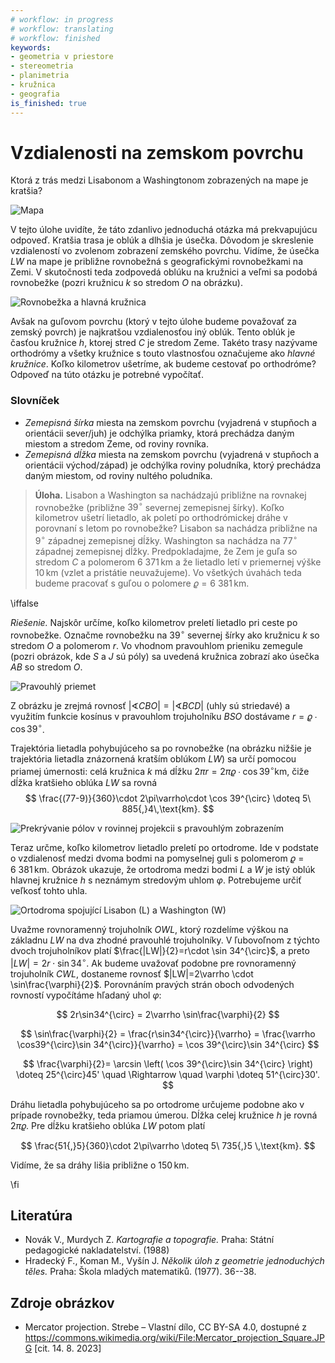 ```yaml
---
# workflow: in progress
# workflow: translating
# workflow: finished
keywords:
- geometria v priestore
- stereometria
- planimetria
- kružnica
- geografia
is_finished: true
---
```


# Vzdialenosti na zemskom povrchu

Ktorá z trás medzi Lisabonom a Washingtonom zobrazených na mape je kratšia? 

![Mapa](08_mapa.jpg)

V tejto úlohe uvidíte, že táto zdanlivo jednoduchá otázka má prekvapujúcu odpoveď. Kratšia trasa je oblúk a dlhšia je úsečka. 
Dôvodom je skreslenie vzdialeností vo zvolenom zobrazení zemského povrchu.
Vidíme, že úsečka $LW$ na mape je približne rovnobežná s geografickými rovnobežkami na Zemi. V skutočnosti teda zodpovedá oblúku na kružnici a veľmi sa podobá rovnobežke
(pozri kružnicu $k$ so stredom $O$ na obrázku).

![Rovnobežka a hlavná kružnica](math4you_00008_01.jpg)

Avšak na guľovom povrchu (ktorý v tejto úlohe budeme považovať za zemský povrch) je najkratšou vzdialenosťou iný oblúk. Tento oblúk je časťou kružnice $h$, ktorej stred $C$ je stredom Zeme. Takéto trasy nazývame orthodrómy a všetky kružnice s touto vlastnosťou označujeme ako *hlavné kružnice*.
Koľko kilometrov ušetríme, ak budeme cestovať po orthodróme?
Odpoveď na túto otázku je potrebné vypočítať.

### Slovníček 
* *Zemepisná šírka* miesta na zemskom povrchu (vyjadrená v stupňoch a orientácii sever/juh) je odchýlka priamky, ktorá prechádza daným miestom a stredom Zeme, od roviny rovníka.
* *Zemepisná dĺžka* miesta na zemskom povrchu (vyjadrená v stupňoch a orientácii východ/západ) je odchýlka roviny poludníka, ktorý prechádza daným miestom, od roviny nultého poludníka.

> **Úloha.** Lisabon a Washington sa nachádzajú približne na rovnakej rovnobežke (približne $39^{\circ}$ severnej zemepisnej šírky).
Koľko kilometrov ušetrí lietadlo, ak poletí po orthodrómickej dráhe v porovnaní s letom po rovnobežke?
Lisabon sa nachádza približne na $9^{\circ}$ západnej zemepisnej dĺžky.
Washington sa nachádza na $77^{\circ}$ západnej zemepisnej dĺžky.
Predpokladajme, že Zem je guľa so stredom $C$ a polomerom $6\ 371\,\text{km}$ a že lietadlo letí v priemernej výške $10\,\text{km}$ (vzlet a pristátie neuvažujeme).
Vo všetkých úvahách teda budeme pracovať s guľou o polomere $\varrho=6\ 381\,\text{km}$.

\iffalse

*Riešenie.* Najskôr určíme, koľko kilometrov preletí lietadlo pri ceste po rovnobežke. Označme rovnobežku na $39^{\circ}$ severnej šírky ako kružnicu $k$ so stredom $O$ a polomerom $r$. Vo vhodnom pravouhlom prieniku zemegule (pozri obrázok, kde $S$ a $J$ sú póly) sa uvedená kružnica zobrazí ako úsečka $AB$ so stredom $O$.

![Pravouhlý priemet](math4you_00008_02.jpg)

Z obrázku je zrejmá rovnosť $\lvert\sphericalangle CBO\rvert = \lvert\sphericalangle BCD\rvert$ 
(uhly sú striedavé) a využitím funkcie kosínus v pravouhlom trojuholníku $BSO$ dostávame $r=\varrho\cdot \cos 39^{\circ}$.

Trajektória lietadla pohybujúceho sa po rovnobežke (na obrázku nižšie je trajektória lietadla znázornená kratším oblúkom $LW$)
sa určí pomocou priamej úmernosti: celá kružnica $k$ má dĺžku
$2\pi r = 2\pi\varrho\cdot\cos 39^{\circ}\text{km}$,
čiže dĺžka kratšieho oblúka $LW$ sa rovná
$$
\frac{(77-9)}{360}\cdot 2\pi\varrho\cdot \cos 39^{\circ} \doteq 5\ 885{,}4\,\text{km}.
$$

![Prekrývanie pólov v rovinnej projekcii s pravouhlým zobrazením](math4you_00008_03.jpg)

Teraz určme, koľko kilometrov lietadlo preletí po ortodrome.
Ide v podstate o vzdialenosť medzi dvoma bodmi na pomyselnej guli s polomerom $\varrho=6\ 381\,\text{km}$.
Obrázok ukazuje, že ortodroma medzi bodmi $L$ a $W$ je istý oblúk hlavnej kružnice $h$ s neznámym stredovým uhlom $\varphi$.
Potrebujeme určiť veľkosť tohto uhla.

![Ortodroma spojující Lisabon (L) a Washington (W)](math4you_00008_04.jpg)

Uvažme rovnoramenný trojuholník $OWL$, ktorý rozdelíme výškou na 
základnu $LW$ na dva zhodné pravouhlé trojuholníky. V ľubovoľnom 
z týchto dvoch trojuholníkov platí 
$\frac{|LW|}{2}=r\cdot \sin 34^{\circ}$, a preto 
$|LW|=2r\cdot\sin 34^{\circ}$. Ak budeme uvažovať podobne pre rovnoramenný trojuholník $CWL$, dostaneme rovnosť 
$|LW|=2\varrho \cdot \sin\frac{\varphi}{2}$. Porovnáním pravých 
strán oboch odvodených rovností vypočítáme hľadaný uhol $\varphi$:

$$
2r\sin34^{\circ} = 2\varrho \sin\frac{\varphi}{2}
$$

$$
\sin\frac{\varphi}{2} = \frac{r\sin34^{\circ}}{\varrho}
= \frac{\varrho \cos39^{\circ}\sin 34^{\circ}}{\varrho} = \cos 39^{\circ}\sin 34^{\circ}
$$

$$
\frac{\varphi}{2}= \arcsin \left( \cos 39^{\circ}\sin 34^{\circ} \right) \doteq 25^{\circ}45' \quad \Rightarrow \quad \varphi \doteq 51^{\circ}30'.
$$

Dráhu lietadla pohybujúceho sa po ortodrome určujeme podobne ako v prípade rovnobežky, teda priamou úmerou. Dĺžka celej kružnice $h$ je rovná $2\pi\varrho$. Pre dĺžku kratšieho oblúka $LW$ potom platí

$$
\frac{51{,}5}{360}\cdot 2\pi\varrho \doteq 5\ 735{,}5 \,\text{km}.
$$

Vidíme, že sa dráhy lišia približne o $150 \,\text{km}$.

\fi

## Literatúra
* Novák V., Murdych Z. *Kartografie a topografie.* Praha: Státní pedagogické nakladatelství. (1988)
* Hradecký F., Koman M., Vyšín J. *Několik úloh z geometrie jednoduchých těles.* Praha: Škola mladých matematiků. (1977). 36--38.

## Zdroje obrázkov
* Mercator projection. Strebe – Vlastní dílo, CC BY-SA 4.0, dostupné z <https://commons.wikimedia.org/wiki/File:Mercator_projection_Square.JPG> [cit. 14. 8. 2023]

